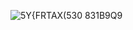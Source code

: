 ![`5Y{`FRTAX(530 831B9Q9](https://user-images.githubusercontent.com/54904760/166610607-1cd9dc73-28fb-4652-b4ba-9d12064201d2.png)

